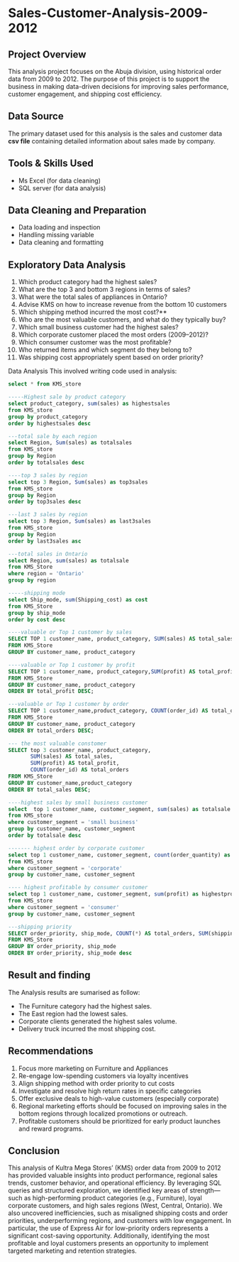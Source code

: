 # Sales-Customer-Analysis-2009-2012
## Project Overview
This analysis project focuses on the Abuja division, 
using historical order data from 2009 to 2012. The purpose of this project is to 
support the business in making data-driven decisions for improving sales performance, 
customer engagement, and shipping cost efficiency. 

## Data Source
The primary dataset used for this analysis is the sales and customer data **csv file** 
containing detailed information about sales made by company.

## Tools & Skills Used
- Ms Excel (for data cleaning)
- SQL server (for data analysis)

## Data Cleaning and Preparation
- Data loading and inspection
- Handling missing variable
- Data cleaning and formatting

## Exploratory Data Analysis
1. Which product category had the highest sales?
2. What are the top 3 and bottom 3 regions in terms of sales?
3. What were the total sales of appliances in Ontario?
4. Advise KMS on how to increase revenue from the bottom 10 customers
5. Which shipping method incurred the most cost?**
6. Who are the most valuable customers, and what do they typically buy?
7. Which small business customer had the highest sales?
8. Which corporate customer placed the most orders (2009–2012)?
9. Which consumer customer was the most profitable?
10. Who returned items and which segment do they belong to?
11. Was shipping cost appropriately spent based on order priority?

Data Analysis
This involved writing code used in analysis:

```SQL
select * from KMS_store

-----Highest sale by product category
select product_category, sum(sales) as highestsales 
from KMS_store
group by product_category
order by highestsales desc

---total sale by each region
select Region, Sum(sales) as totalsales
from KMS_store
group by Region
order by totalsales desc 

----top 3 sales by region
select top 3 Region, Sum(sales) as top3sales
from KMS_store
group by Region
order by top3sales desc 

---last 3 sales by region
select top 3 Region, Sum(sales) as last3sales
from KMS_store
group by Region
order by last3sales asc

---total sales in Ontario
select Region, sum(sales) as totalsale
from KMS_Store
where region = 'Ontario'
group by region

-----shipping mode
select Ship_mode, sum(Shipping_cost) as cost
from KMS_Store
group by ship_mode
order by cost desc

----valuable or Top 1 customer by sales
SELECT TOP 1 customer_name, product_category, SUM(sales) AS total_sales
FROM KMS_Store
GROUP BY customer_name, product_category

----valuable or Top 1 customer by profit
SELECT TOP 1 customer_name, product_category,SUM(profit) AS total_profit
FROM KMS_Store
GROUP BY customer_name, product_category
ORDER BY total_profit DESC;

---valuable or Top 1 customer by order
SELECT TOP 1 customer_name,product_category, COUNT(order_id) AS total_orders
FROM KMS_Store
GROUP BY customer_name, product_category
ORDER BY total_orders DESC;

--- the most valuable constomer
SELECT top 3 customer_name, product_category,
       SUM(sales) AS total_sales,
       SUM(profit) AS total_profit,
       COUNT(order_id) AS total_orders
FROM KMS_Store
GROUP BY customer_name,product_category
ORDER BY total_sales DESC;

----highest sales by small business customer
select  top 1 customer_name, customer_segment, sum(sales) as totalsale
from KMS_store
where customer_segment = 'small business'
group by customer_name, customer_segment
order by totalsale desc

------- highest order by corporate customer
select top 1 customer_name, customer_segment, count(order_quantity) as totalorder
from KMS_store
where customer_segment = 'corporate'
group by customer_name, customer_segment

---- highest profitable by consumer customer
select top 1 customer_name, customer_segment, sum(profit) as highestprofit
from KMS_store
where customer_segment = 'consumer'
group by customer_name, customer_segment

---shipping priority
SELECT order_priority, ship_mode, COUNT(*) AS total_orders, SUM(shipping_cost) AS total_shipping_cost
FROM KMS_Store
GROUP BY order_priority, ship_mode
ORDER BY order_priority, ship_mode desc
```
## Result and finding
The Analysis results are sumarised as follow:
- The Furniture category had the highest sales.
- The East region had the lowest sales.
- Corporate clients generated the highest sales volume.
- Delivery truck incurred the most shipping cost.

## Recommendations
1. Focus more marketing on Furniture and Appliances
2. Re-engage low-spending customers via loyalty incentives
3. Align shipping method with order priority to cut costs
4. Investigate and resolve high return rates in specific categories
5. Offer exclusive deals to high-value customers (especially corporate)
6. Regional marketing efforts should be focused on improving sales in the bottom regions through localized promotions or outreach.
7. Profitable customers should be prioritized for early product launches and reward programs.

## Conclusion
This analysis of Kultra Mega Stores’ (KMS) order data from 2009 to 2012 has provided 
valuable insights into product performance, regional sales trends, customer behavior, 
and operational efficiency. By leveraging SQL queries and structured exploration, 
we identified key areas of strength—such as high-performing product categories 
(e.g., Furniture), loyal corporate customers, and high sales regions (West, Central, Ontario).
We also uncovered inefficiencies, such as misaligned shipping costs and order priorities, 
underperforming regions, and customers with low engagement. In particular, 
the use of Express Air for low-priority orders represents a significant cost-saving
opportunity. Additionally, identifying the most profitable and loyal customers presents 
an opportunity to implement targeted marketing and retention strategies.
